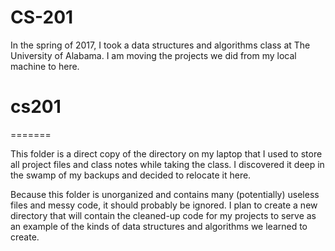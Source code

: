 # CS-201
In the spring of 2017, I took a data structures and algorithms class at The University of Alabama. I am moving the projects we did from my local machine to here.

# cs201 
=======

This folder is a direct copy of the directory on my laptop that I used to store all project files and class notes while taking the class. I discovered it deep in the swamp of my backups and decided to relocate it here.

Because this folder is unorganized and contains many (potentially) useless files and messy code, it should probably be ignored.
I plan to create a new directory that will contain the cleaned-up code for my projects to serve as an example of the kinds of data structures and algorithms we learned to create.
